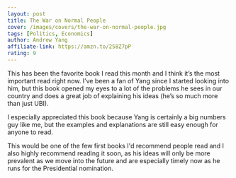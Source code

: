 ```yaml
---
layout: post
title: The War on Normal People
cover: /images/covers/the-war-on-normal-people.jpg
tags: [Politics, Economics]
author: Andrew Yang
affiliate-link: https://amzn.to/2S8Z7pP
rating: 9
---
```


This has been the favorite book I read this month and I think it’s the most important read right now. I’ve been a fan of Yang since I started looking into him, but this book opened my eyes to a lot of the problems he sees in our country and does a great job of explaining his ideas (he’s so much more than just UBI).

I especially appreciated this book because Yang is certainly a big numbers guy like me, but the examples and explanations are still easy enough for anyone to read.

This would be one of the few first books I'd recommend people read and I also highly recommend reading it soon, as his ideas will only be more prevalent as we move into the future and are especially timely now as he runs for the Presidential nomination.